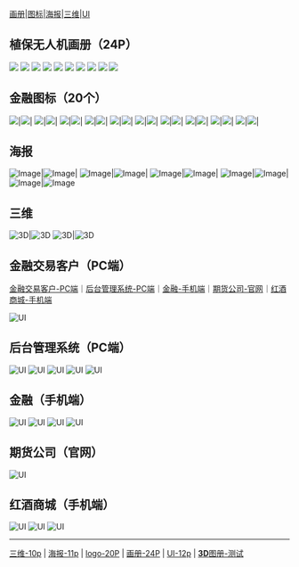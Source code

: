  [画册](#植保无人机画册24p)|[图标](#金融图标20个)|[海报](#海报)|[三维](#三维)|[UI](#金融交易客户pc端)

## 植保无人机画册（24P）

![](https://img.zcool.cn/community/015b475df7a6a3a8012097b353fdf6.jpg@1000w_1l_2o_100sh.jpg)
![](https://img.zcool.cn/community/01235f5df7a6a3a801219cce1eabbb.jpg@1000w_1l_2o_100sh.jpg)
![](https://img.zcool.cn/community/01df405df7a6a3a8012097b336c1d4.jpg@1000w_1l_2o_100sh.jpg)
![](https://img.zcool.cn/community/01d8455df7a6a3a801219ccef23fb3.jpg@1000w_1l_2o_100sh.jpg)
![](https://img.zcool.cn/community/01e9515df7b382a8012097b3866a8e.jpg@1000w_1l_2o_100sh.jpg)
![](https://img.zcool.cn/community/0159315df7a6a3a8012097b3a1c37f.jpg@1000w_1l_2o_100sh.jpg)
![](https://img.zcool.cn/community/01df8c5df7a6a3a801219cce5c8be0.jpg@1000w_1l_2o_100sh.jpg)
![](https://img.zcool.cn/community/012ee65df7a6a3a801219cce19605a.jpg@1000w_1l_2o_100sh.jpg)
![](https://img.zcool.cn/community/01fec85df7b310a8012097b3146010.jpg@1000w_1l_2o_100sh.jpg)
![](https://img.zcool.cn/community/01c6ce5df7a6a4a801219cce5b7985.jpg@1000w_1l_2o_100sh.jpg)

## 金融图标（20个）

![](https://img.zcool.cn/community/0166af575b18130000012e7eaa66d4.png@500w_1l_2o_100sh.png)|![](https://img.zcool.cn/community/01a2f2575b18150000012e7ee94130.png@500w_1l_2o_100sh.png)|
![](https://img.zcool.cn/community/0100ab575b1b780000012e7e649503.png@500w_1l_2o_100sh.png)|![](https://img.zcool.cn/community/01614c575b18130000018c1becc2f1.png@500w_1l_2o_100sh.png)|
![](https://img.zcool.cn/community/015af0575b18150000012e7e93d17d.png@500w_1l_2o_100sh.png)|![](https://img.zcool.cn/community/0183eb575b18160000018c1b441245.png@500w_1l_2o_100sh.png)|
![](https://img.zcool.cn/community/01c3a0575b18160000018c1b066fe1.png@500w_1l_2o_100sh.png)|![](https://img.zcool.cn/community/01a8a3575b18160000012e7eb74789.png@500w_1l_2o_100sh.png)|
![](https://img.zcool.cn/community/0185ea575b18160000018c1baf320d.png@500w_1l_2o_100sh.png)|![](https://img.zcool.cn/community/0165c9575b18160000012e7ef41802.png@500w_1l_2o_100sh.png)|
![](https://img.zcool.cn/community/019637575b18160000012e7e911e87.png@500w_1l_2o_100sh.png)|![](https://img.zcool.cn/community/01d716575b18170000018c1b331bfe.png@500w_1l_2o_100sh.png)|
![](https://img.zcool.cn/community/010007575b18170000012e7e884caa.png@500w_1l_2o_100sh.png)|![](https://img.zcool.cn/community/014060575b18170000018c1b4dbca1.png@500w_1l_2o_100sh.png)|
![](https://img.zcool.cn/community/01c703575b18170000018c1bfbc211.png@500w_1l_2o_100sh.png)|![](https://img.zcool.cn/community/01a1c2575b18170000012e7e3d1bde.png@500w_1l_2o_100sh.png)|
![](https://img.zcool.cn/community/01242a575b18170000012e7e90e6df.png@500w_1l_2o_100sh.png)|![](https://img.zcool.cn/community/015d30575b18180000012e7ebe8e60.png@500w_1l_2o_100sh.png)|
![](https://img.zcool.cn/community/01d8af575b18180000018c1b97a1c6.png@500w_1l_2o_100sh.png)|![](https://img.zcool.cn/community/0164ec575b18180000018c1bd2163c.png@500w_1l_2o_100sh.png)|

## 海报

![Image](https://img.zcool.cn/community/0178ed5c274197a8012029ac14be81.jpg@500w_1l_2o_100sh.jpg)|![Image](https://img.zcool.cn/community/016e855c274076a8012029ac031ee8.jpg@500w_1l_2o_100sh.jpg)|
![Image](https://img.zcool.cn/community/0158bd5c274076a8012029ac9395ea.jpg@500w_1l_2o_100sh.jpg)|![Image](https://img.zcool.cn/community/01f1415c274264a8012029ace9d21b.jpg@500w_1l_2o_100sh.jpg)|
![Image](https://img.zcool.cn/community/01eb4d5dfb43d0a80120a895ac22f2.jpg@500w_1l_2o_100sh.jpg)|![Image](https://img.zcool.cn/community/01aa495dfb43cfa80120a895ed1054.jpg@500w_1l_2o_100sh.jpg)|
![Image](https://img.zcool.cn/community/01638b5dfb43cfa80120a895a6c7d9.jpg@500w_1l_2o_100sh.jpg)|![Image](https://img.zcool.cn/community/0177905dfb43cda80120a895b2b37c.jpg@500w_1l_2o_100sh.jpg)|
![Image](https://img.zcool.cn/community/01558e5dfb43cfa8012165188a6738.jpg@500w_1l_2o_100sh.jpg)|![Image](https://img.zcool.cn/community/01deae5dfb43cea801216518dc5d03.jpg@500w_1l_2o_100sh.jpg)

## 三维

![3D](https://img.zcool.cn/community/01df375c6f70a6a801203d228d7e46.jpg@500w_1l_2o_100sh.jpg)|![3D](https://img.zcool.cn/community/01964c5c6f70a5a801203d22ea4f13.jpg@500w_1l_2o_100sh.jpg)
![3D](https://img.zcool.cn/community/0128d55c6f70a5a801213f26897855.jpg@500w_1l_2o_100sh.jpg)|![3D](https://img.zcool.cn/community/01cbac5c6f70a5a801213f26e05ae5.jpg@500w_1l_2o_100sh.jpg)

## 金融交易客户（PC端）

[金融交易客户-PC端](#金融交易客户pc端)｜[后台管理系统-PC端](#后台管理系统pc端)｜[金融-手机端](#金融手机端)｜[期货公司-官网](#期货公司官网)｜[红酒商城-手机端](#红酒商城手机端)

![UI](https://img.zcool.cn/community/017d885d3c6b86a8012187f444fd7b.jpg@1000w_1l_2o_100sh.jpg)

## 后台管理系统（PC端）

![UI](https://img.zcool.cn/community/0114ef58af23b9a801219c772dc428.png@1000w_1l_2o_100sh.png)
![UI](https://img.zcool.cn/community/0160c458af23daa801219c77d58c1a.png@1000w_1l_2o_100sh.png)
![UI](https://img.zcool.cn/community/0106a158af23dea801219c77825b54.png@1000w_1l_2o_100sh.png)
![UI](https://img.zcool.cn/community/0164b358af2523a801219c778826d9.png@1000w_1l_2o_100sh.png)
![UI](https://img.zcool.cn/community/011cb758af2411a801219c77a3026a.png@1000w_1l_2o_100sh.png)

## 金融（手机端）

![UI](https://img.zcool.cn/community/01303758ae9430a801219c7716d973.png@1000w_1l_2o_100sh.png)
![UI](https://img.zcool.cn/community/01599d58af1708a801219c7750560a.png@1000w_1l_2o_100sh.png)
![UI](https://img.zcool.cn/community/012c8b5d3a7a78a80120695c5985e6.jpg@1000w_1l_0o_100sh.jpg)
![UI](https://img.zcool.cn/community/01939e5d3a7aeaa80120695cc0449b.jpg@1000w_1l_2o_100sh.jpg)

## 期货公司（官网）

![UI](https://img.zcool.cn/community/01be715541a864000001a64bb16ca6.jpg@1000w_1l_0o_100sh.jpg)

## 红酒商城（手机端）

![UI](https://img.zcool.cn/community/01b5475542f2650000019ae92c01a3.jpg@1000w_1l_0o_100sh.jpg)
![UI](https://img.zcool.cn/community/010f1b5542f2650000019ae953d745.jpg@1000w_1l_0o_100sh.jpg)
![UI](https://img.zcool.cn/community/017d8e5542ec8f0000019ae932a9cb.jpg@1000w_1l_0o_100sh.jpg)

------
[三维-10p](文章/平衡车-动动三维.markdown) | [海报-11p](文章/产品海报[11p].markdown) | [logo-20P](文章/金融logo[20P].markdown) | [画册-24P](文章/植保无人机画册[24P].markdown) | [UI-12p](文章/UI.markdown) | [**3D**图册-测试](文章/3D旋转.markdown)
